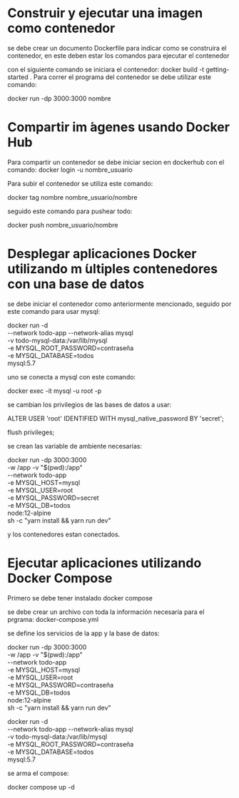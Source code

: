 # Construir y ejecutar una imagen como contenedor

se debe crear un documento Dockerfile para indicar como se construira el contenedor,
en este deben estar los comandos para ejecutar el contenedor

con el siguiente comando se iniciara el contenedor: docker build -t getting-started .
Para correr el programa del contenedor se debe utilizar este comando: 

docker run -dp 3000:3000 nombre


# Compartir im ́agenes usando Docker Hub

Para compartir un contenedor se debe iniciar secion en dockerhub con el comando: docker login -u nombre_usuario

Para subir el contenedor se utiliza este comando:

docker tag nombre nombre_usuario/nombre

seguido este comando para pushear todo:

docker push nombre_usuario/nombre


# Desplegar aplicaciones Docker utilizando m ́ultiples contenedores con una base de datos

se debe iniciar el contenedor como anteriormente mencionado, seguido por este comando para usar mysql:

docker run -d \
     --network todo-app --network-alias mysql \
     -v todo-mysql-data:/var/lib/mysql \
     -e MYSQL_ROOT_PASSWORD=contraseña \
     -e MYSQL_DATABASE=todos \
     mysql:5.7


uno se conecta a mysql con este comando:

docker exec -it <mysql-container-id> mysql -u root -p

se cambian los privilegios de las bases de datos a usar:

 ALTER USER 'root' IDENTIFIED WITH mysql_native_password BY 'secret';

 flush privileges;

 se crean las variable de ambiente necesarias:

  docker run -dp 3000:3000 \
   -w /app -v "$(pwd):/app" \
   --network todo-app \
   -e MYSQL_HOST=mysql \
   -e MYSQL_USER=root \
   -e MYSQL_PASSWORD=secret \
   -e MYSQL_DB=todos \
   node:12-alpine \
   sh -c "yarn install && yarn run dev"

y los contenedores estan conectados.

# Ejecutar aplicaciones utilizando Docker Compose

Primero se debe tener instalado docker compose

se debe crear un archivo con toda la información necesaria para el prgrama:
docker-compose.yml

se define los servicios de la app y la base de datos:

 docker run -dp 3000:3000 \
  -w /app -v "$(pwd):/app" \
  --network todo-app \
  -e MYSQL_HOST=mysql \
  -e MYSQL_USER=root \
  -e MYSQL_PASSWORD=contraseña \
  -e MYSQL_DB=todos \
  node:12-alpine \
  sh -c "yarn install && yarn run dev"




 docker run -d \
  --network todo-app --network-alias mysql \
  -v todo-mysql-data:/var/lib/mysql \
  -e MYSQL_ROOT_PASSWORD=contraseña \
  -e MYSQL_DATABASE=todos \
  mysql:5.7

se arma el compose:

docker compose up -d